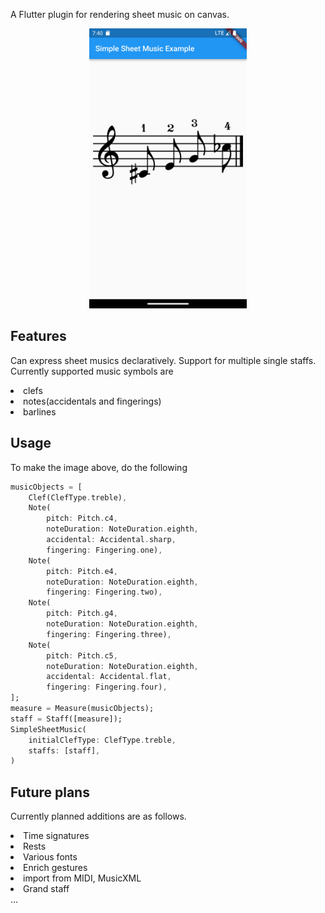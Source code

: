 <!-- 
This README describes the package. If you publish this package to pub.dev,
this README's contents appear on the landing page for your package.

For information about how to write a good package README, see the guide for
[writing package pages](https://dart.dev/guides/libraries/writing-package-pages). 

For general information about developing packages, see the Dart guide for
[creating packages](https://dart.dev/guides/libraries/create-library-packages)
and the Flutter guide for
[developing packages and plugins](https://flutter.dev/developing-packages). 
-->

A Flutter plugin for rendering sheet music on canvas.<br>
<p align="center">
  <img src="Screenshot_1710153630.png" width="50%">
</p>

## Features

Can express sheet musics declaratively. Support for multiple single staffs.<br>
Currently supported music symbols are
<li>clefs
<li>notes(accidentals and fingerings)
<li>barlines<br>


## Usage
To make the image above, do the following
```dart
musicObjects = [
    Clef(ClefType.treble),
    Note(
        pitch: Pitch.c4,
        noteDuration: NoteDuration.eighth,
        accidental: Accidental.sharp,
        fingering: Fingering.one),
    Note(
        pitch: Pitch.e4,
        noteDuration: NoteDuration.eighth,
        fingering: Fingering.two),
    Note(
        pitch: Pitch.g4,
        noteDuration: NoteDuration.eighth,
        fingering: Fingering.three),
    Note(
        pitch: Pitch.c5,
        noteDuration: NoteDuration.eighth,
        accidental: Accidental.flat,
        fingering: Fingering.four),
];
measure = Measure(musicObjects);
staff = Staff([measure]);
SimpleSheetMusic(
    initialClefType: ClefType.treble,
    staffs: [staff],
)
```

## Future plans
Currently planned additions are as follows.

<li>Time signatures<br>
<li>Rests<br>
<li>Various fonts<br>
<li>Enrich gestures<br>
<li>import from MIDI, MusicXML<br>
<li>Grand staff<br>
...
